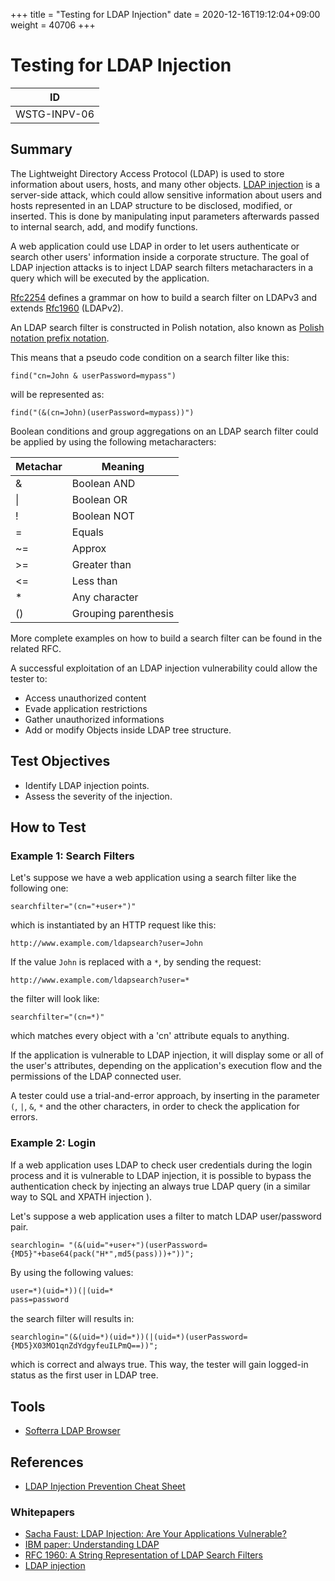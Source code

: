 +++
title = "Testing for LDAP Injection"
date =  2020-12-16T19:12:04+09:00
weight = 40706
+++

# Testing for LDAP Injection

|ID          |
|------------|
|WSTG-INPV-06|

## Summary

The Lightweight Directory Access Protocol (LDAP) is used to store information about users, hosts, and many other objects. [LDAP injection](https://wiki.owasp.org/index.php/LDAP_injection) is a server-side attack, which could allow sensitive information about users and hosts represented in an LDAP structure to be disclosed, modified, or inserted. This is done by manipulating input parameters afterwards passed to internal search, add, and modify functions.

A web application could use LDAP in order to let users authenticate or search other users' information inside a corporate structure. The goal of LDAP injection attacks is to inject LDAP search filters metacharacters in a query which will be executed by the application.

[Rfc2254](https://www.ietf.org/rfc/rfc2254.txt) defines a grammar on how to build a search filter on LDAPv3 and extends [Rfc1960](https://www.ietf.org/rfc/rfc1960.txt) (LDAPv2).

An LDAP search filter is constructed in Polish notation, also known as [Polish notation prefix notation](https://en.wikipedia.org/wiki/Polish_notation).

This means that a pseudo code condition on a search filter like this:

`find("cn=John & userPassword=mypass")`

will be represented as:

`find("(&(cn=John)(userPassword=mypass))")`

Boolean conditions and group aggregations on an LDAP search filter could be applied by using the following metacharacters:

| Metachar |  Meaning              |
|----------|-----------------------|
| &        |  Boolean AND          |
| \|       |  Boolean OR           |
| !        |  Boolean NOT          |
| =        |  Equals               |
| ~=       |  Approx               |
| >=       |  Greater than         |
| <=       |  Less than            |
| *        |  Any character        |
| ()       |  Grouping parenthesis |

More complete examples on how to build a search filter can be found in the related RFC.

A successful exploitation of an LDAP injection vulnerability could allow the tester to:

- Access unauthorized content
- Evade application restrictions
- Gather unauthorized informations
- Add or modify Objects inside LDAP tree structure.

## Test Objectives

- Identify LDAP injection points.
- Assess the severity of the injection.

## How to Test

### Example 1: Search Filters

Let's suppose we have a web application using a search filter like the following one:

`searchfilter="(cn="+user+")"`

which is instantiated by an HTTP request like this:

`http://www.example.com/ldapsearch?user=John`

If the value `John` is replaced with a `*`, by sending the request:

`http://www.example.com/ldapsearch?user=*`

the filter will look like:

`searchfilter="(cn=*)"`

which matches every object with a 'cn' attribute equals to anything.

If the application is vulnerable to LDAP injection, it will display some or all of the user's attributes, depending on the application's execution flow and the permissions of the LDAP connected user.

A tester could use a trial-and-error approach, by inserting in the parameter `(`, `|`, `&`, `*` and the other characters, in order to check the application for errors.

### Example 2: Login

If a web application uses LDAP to check user credentials during the login process and it is vulnerable to LDAP injection, it is possible to bypass the authentication check by injecting an always true LDAP query (in a similar way to SQL and XPATH injection ).

Let's suppose a web application uses a filter to match LDAP user/password pair.

`searchlogin= "(&(uid="+user+")(userPassword={MD5}"+base64(pack("H*",md5(pass)))+"))";`

By using the following values:

```txt
user=*)(uid=*))(|(uid=*
pass=password
```

the search filter will results in:

`searchlogin="(&(uid=*)(uid=*))(|(uid=*)(userPassword={MD5}X03MO1qnZdYdgyfeuILPmQ==))";`

which is correct and always true. This way, the tester will gain logged-in status as the first user in LDAP tree.

## Tools

- [Softerra LDAP Browser](https://www.ldapadministrator.com)

## References

- [LDAP Injection Prevention Cheat Sheet](https://cheatsheetseries.owasp.org/cheatsheets/LDAP_Injection_Prevention_Cheat_Sheet.html)

### Whitepapers

- [Sacha Faust: LDAP Injection: Are Your Applications Vulnerable?](http://www.networkdls.com/articles/ldapinjection.pdf)
- [IBM paper: Understanding LDAP](https://www.redbooks.ibm.com/redbooks/pdfs/sg244986.pdf)
- [RFC 1960: A String Representation of LDAP Search Filters](https://www.ietf.org/rfc/rfc1960.txt)
- [LDAP injection](https://www.blackhat.com/presentations/bh-europe-08/Alonso-Parada/Whitepaper/bh-eu-08-alonso-parada-WP.pdf)
